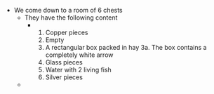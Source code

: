 - We come down to a room of 6 chests
	- They have the following content
		- 1. Copper pieces
		  2. Empty
		  3. A rectangular box packed in hay
		     3a. The box contains a completely white arrow
		  4. Glass pieces
		  5. Water with 2 living fish
		  6. Silver pieces
	-